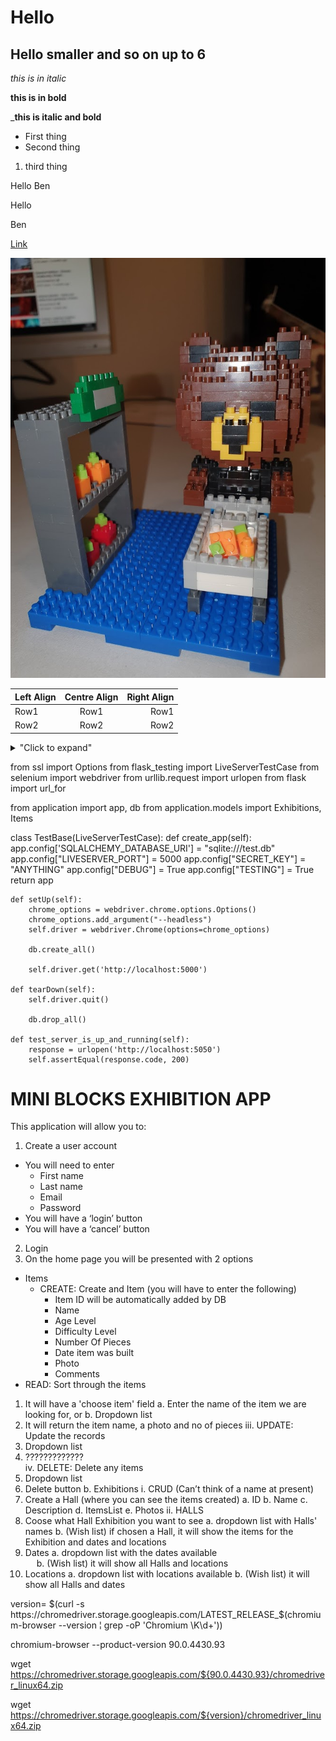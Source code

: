 # Hello
## Hello smaller and so on up to 6

_this is in italic_

**this is in bold**

_**this is italic and bold**

- First thing
- Second thing

1. third thing

Hello
Ben

Hello 

Ben

[Link](https://google.com)

![pic](https://github.com/bmanzanoqa/PythonProjects/blob/ba09f39d1323940254550d6a17c1eba15b26bb34/MICEX/Screenshots.png/Bear%20Shopping.jpg)

| Left Align  | Centre Align | Right Align   |
| :---        |    :----:    |          ---: |
| Row1        | Row1         | Row1          |
| Row2        | Row2         | Row2          |


<details>
<summary>"Click to expand"</summary>
this is hidden
</details>

from ssl import Options
from flask_testing import LiveServerTestCase
from selenium import webdriver
from urllib.request import urlopen
from flask import url_for

from application import app, db
from application.models import Exhibitions, Items

class TestBase(LiveServerTestCase): 
    def create_app(self):
        app.config['SQLALCHEMY_DATABASE_URI'] = "sqlite:///test.db"
        app.config["LIVESERVER_PORT"] = 5000
        app.config["SECRET_KEY"] = "ANYTHING"
        app.config["DEBUG"] = True
        app.config["TESTING"] = True
        return app

    def setUp(self): 
        chrome_options = webdriver.chrome.options.Options()
        chrome_options.add_argument("--headless")
        self.driver = webdriver.Chrome(options=chrome_options)

        db.create_all() 

        self.driver.get('http://localhost:5000')

    def tearDown(self): 
        self.driver.quit()

        db.drop_all() 

    def test_server_is_up_and_running(self):
        response = urlopen('http://localhost:5050')
        self.assertEqual(response.code, 200) 




# MINI BLOCKS EXHIBITION APP
This application will allow you to:
1.	 Create a user account
-	You will need to enter
    -	First name
    -	Last name
    -	Email
    -	Password
-	You will have a ‘login’ button
- 	You will have a ‘cancel’ button
2.	Login 
3.	On the home page you will be presented with 2 options 
-	Items 
    -	CREATE: Create and Item (you will have to enter the following) 
        -	Item ID will be automatically added by DB 
        -	Name 
        -	Age Level 
        -   Difficulty Level 
        -	Number Of Pieces
        -   Date item was built
        -   Photo
        -   Comments  
-	READ: Sort through the items    
1.	It will have a 'choose item' field 
a.	Enter the name of the item we are looking for, or 
b.	Dropdown list  
2.	It will return the item name, a photo and no of pieces
iii.	UPDATE: Update the records 
1.	Dropdown list     
2.	?????????????  
iv.	DELETE: Delete any items 
1.	Dropdown list 
2.	Delete button 
b.	Exhibitions 
i.	CRUD (Can’t think of a name at present) 
1.	Create a Hall (where you can see the items created) 
a.	ID 
b.	Name 
c.	Description 
d.	ItemsList 
e.	Photos
ii.	HALLS 
1.	Coose what Hall Exhibition you want to see 
a.	dropdown list with Halls' names 
b.	(Wish list) if chosen a Hall, it will show the items for the Exhibition and dates and locations 
2.	Dates 
a.	dropdown list with the dates available  
 
b.	(Wish list) it will show all Halls and locations  
3.	Locations 
a.	dropdown list with locations available 
b.	(Wish list) it will show all Halls and dates    


version= $(curl -s https://chromedriver.storage.googleapis.com/LATEST_RELEASE_$(chromium-browser --version ¦ grep -oP 'Chromium \K\d+'))


chromium-browser --product-version
90.0.4430.93

wget https://chromedriver.storage.googleapis.com/${90.0.4430.93}/chromedriver_linux64.zip

wget https://chromedriver.storage.googleapis.com/${version}/chromedriver_linux64.zip

